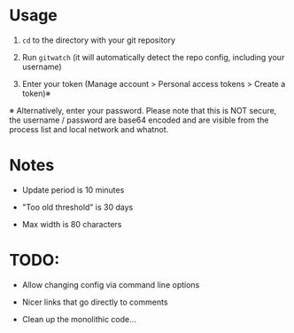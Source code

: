 # Usage

1. `cd` to the directory with your git repository

2. Run `gitwatch` (it will automatically detect the repo config, including your username)

3. Enter your token (Manage account > Personal access tokens > Create a token)※

※ Alternatively, enter your password. Please note that this is NOT secure, the username / password are base64 encoded and are visible from the process list and local network and whatnot.

# Notes

* Update period is 10 minutes

* "Too old threshold" is 30 days

* Max width is 80 characters

# TODO:

* Allow changing config via command line options

* Nicer links that go directly to comments

* Clean up the monolithic code...
